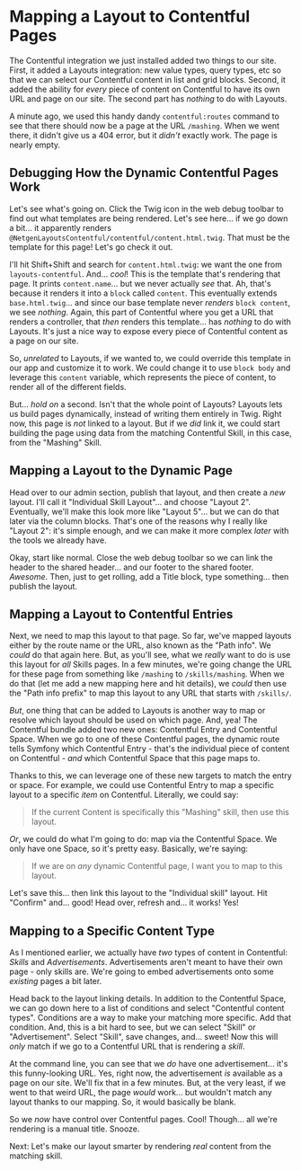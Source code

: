 # Mapping a Layout to Contentful Pages

The Contentful integration we just installed added two things to our site. First,
it added a Layouts integration: new value types, query types, etc so that we
can select our Contentful content in list and grid blocks. Second, it added the
ability for *every* piece of content on Contentful to have its own URL and page
on our site. The second part has *nothing* to do with Layouts.

A minute ago, we used this handy dandy `contentful:routes` command to see that there
should now be a page at the URL `/mashing`. When we went there, it didn't give us
a 404 error, but it *didn't* exactly work. The page is nearly empty.

## Debugging How the Dynamic Contentful Pages Work

Let's see what's going on. Click the Twig icon in the web debug toolbar to find
out what templates are being rendered. Let's see here... if we go down a bit...
it apparently renders `@NetgenLayoutsContentful/contentful/content.html.twig`.
That must be the template for this page! Let's go check it out.

I'll hit Shift+Shift and search for `content.html.twig`: we want the one from
`layouts-contentful`. And... *cool*! This is the template that's rendering
that page. It prints `content.name`... but we never actually *see* that. Ah, that's
because it renders it into a `block` called `content`. This eventually extends
`base.html.twig`... and since our base template never *renders* `block content`, we
see *nothing*. Again, this part of Contentful where you get a URL that renders a
controller, that *then* renders this template... has *nothing* to do with Layouts.
It's just a nice way to expose every piece of Contentful content as a page on our
site.

So, *unrelated* to Layouts, if we wanted to, we could override this template in our
app and customize it to work. We could change it to use `block body` and
leverage this `content` variable, which represents the piece of content, to
render all of the different fields.

But... *hold on* a second. Isn't that the whole point of Layouts? Layouts lets us
build pages dynamically, instead of writing them entirely in Twig. Right now, this
page is *not* linked to a layout. But if we *did* link it, we could start building
the page using data from the matching Contentful Skill, in this case, from the
"Mashing" Skill.

## Mapping a Layout to the Dynamic Page

Head over to our admin section, publish that layout, and then create a *new* layout.
I'll call it "Individual Skill Layout"... and choose "Layout 2". Eventually, we'll
make this look more like "Layout 5"... but we can do that later via the column
blocks. That's one of the reasons why I really like "Layout 2": it's simple enough,
and we can make it more complex *later* with the tools we already have.

Okay, start like normal. Close the web debug toolbar so we can link the header to
the shared header... and our footer to the shared footer. *Awesome*. Then, just
to get rolling, add a Title block, type something... then publish the layout.

## Mapping a Layout to Contentful Entries

Next, we need to map this layout to that page. So far, we've mapped layouts
either by the route name or the URL, also known as the "Path info". We *could*
do that again here. But, as you'll see, what we *really* want to do is use this
layout for *all* Skills pages. In a few minutes, we're going change the URL for
these page from something like `/mashing` to `/skills/mashing`. When we do that
(let me add a new mapping here and hit details), we *could* then use the
"Path info prefix" to map this layout to any URL that starts with `/skills/`.

*But*, one thing that can be added to Layouts is another way to map or resolve which
layout should be used on which page. And, yea! The Contentful bundle added two new
ones: Contentful Entry and Contentful Space. When we go to one of these Contentful
pages, the dynamic route tells Symfony which Contentful Entry - that's the individual
piece of content on Contentful - *and* which Contentful Space that this page maps to.

Thanks to this, we can leverage one of these new targets to match the entry or space.
For example, we could use Contentful Entry to map a specific layout to a specific
*item* on Contentful. Literally, we could say:

> If the current Content is specifically this "Mashing" skill, then use this layout.

*Or*, we could do what I'm going to do: map via the Contentful Space. We only have
one Space, so it's pretty easy. Basically, we're saying:

> If we are on *any* dynamic Contentful page, I want you to map to this layout.

Let's save this... then link this layout to the "Individual skill" layout. Hit
"Confirm" and... good! Head over, refresh and... it works! Yes!

## Mapping to a Specific Content Type

As I mentioned earlier, we actually have *two* types of content in Contentful:
*Skills* and *Advertisements*. Advertisements aren't meant to have their own
page - only skills are. We're going to embed advertisements onto some *existing*
pages a bit later.

Head back to the layout linking details. In addition to the Contentful Space,
we can go down here to a list of conditions and select "Contentful content types".
Conditions are a way to make your matching more specific. Add that condition.
And, this is a bit hard to see, but we can select "Skill" or "Advertisement".
Select "Skill", save changes, and... sweet! Now this will *only* match if we go
to a Contentful URL that is rendering a *skill*.

At the command line, you can see that we *do* have one advertisement... it's this
funny-looking URL. Yes, right now, the advertisement *is* available as a page on
our site. We'll fix that in a few minutes. But, at the very least, if we went to
that weird URL, the page *would* work... but wouldn't match any layout thanks
to our mapping. So, it would basically be blank.

So we *now* have control over Contentful pages. Cool! Though... all we're rendering
is a manual title. Snooze.

Next: Let's make our layout smarter by rendering *real* content from the matching
skill.

